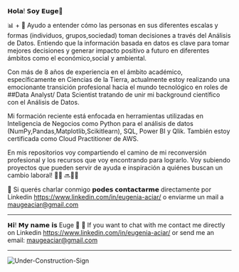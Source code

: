 𝗛𝗼𝗹𝗮! 𝗦𝗼𝘆 𝗘𝘂𝗴𝗲👋⁣⁣

📊 + 👥⁣ Ayudo a entender cómo las personas en sus diferentes escalas y formas (individuos, grupos,sociedad) toman decisiones a través del Análisis de Datos. Entiendo que la información basada en datos es clave para tomar mejores decisiones y generar impacto positivo a futuro en diferentes ámbitos como el económico,social y ambiental. 

Con más de 8 años de experiencia en el ámbito académico, específicamente en Ciencias de la Tierra, actualmente estoy realizando una emocionante transición profesional hacia el mundo tecnológico en roles de ##Data Analyst/ Data Scientist tratando de unir mi background científico con el Análisis de Datos.

Mi formación reciente está enfocada en herramientas utilizadas en Inteligencia de Negocios como Python para el análisis de datos (NumPy,Pandas,Matplotlib,Scikitlearn), SQL, Power BI y Qlik. También estoy certificada como Cloud Practitioner de AWS. 

En mis repositorios voy compartiendo el camino de mi reconversión profesional y los recursos que voy encontrando para lograrlo. Voy subiendo proyectos que pueden servir de ayuda e inspiración a quiénes buscan un cambio laboral! 👩‍🔬 🔜👩‍💻⁣


📧 Si querés charlar conmigo 𝗽𝗼𝗱𝗲𝘀 𝗰𝗼𝗻𝘁𝗮𝗰𝘁𝗮𝗿𝗺𝗲 directamente por Linkedin https://www.linkedin.com/in/eugenia-aciar/  o enviarme un mail a maugeaciar@gmail.com

-----------------------------------------------------------------------------------------------------------------------------------------
𝗛𝗶! 𝗠𝘆 𝗻𝗮𝗺𝗲 𝗶𝘀 Euge 👋
📧 If you want to chat with me contact me directly on Linkedin https://www.linkedin.com/in/eugenia-aciar/ or send me an email: maugeaciar@gmail.com



-----------------------------------------------------------------------------------------------------------------------------------------
![Under-Construction-Sign](https://github.com/maugeaciar/maugeaciar/assets/50775494/de714811-3d9b-44b1-9803-fb3da3f56301)





